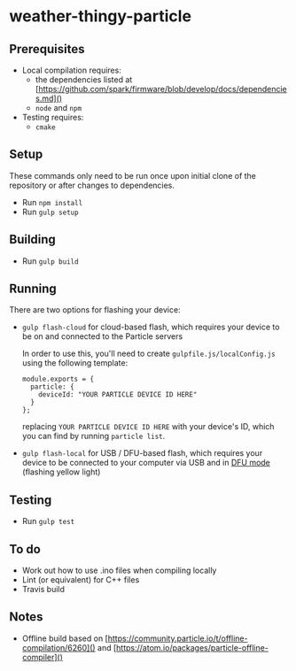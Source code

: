 # weather-thingy-particle

## Prerequisites

* Local compilation requires:
  * the dependencies listed at [https://github.com/spark/firmware/blob/develop/docs/dependencies.md]()
  * `node` and `npm`
* Testing requires:
  * `cmake`

## Setup
These commands only need to be run once upon initial clone of the repository or after changes to dependencies.

* Run `npm install`
* Run `gulp setup`

## Building

* Run `gulp build`

## Running

There are two options for flashing your device:

* `gulp flash-cloud` for cloud-based flash, which requires your device to be on and connected to the Particle servers

  In order to use this, you'll need to create `gulpfile.js/localConfig.js` using the following template:

      module.exports = {
        particle: {
          deviceId: "YOUR PARTICLE DEVICE ID HERE"
        }
      };

  replacing `YOUR PARTICLE DEVICE ID HERE` with your device's ID, which you can find by running `particle list`.

* `gulp flash-local` for USB / DFU-based flash, which requires your device to be connected to your computer via USB and
  in [DFU mode](https://docs.particle.io/guide/getting-started/modes/photon/#dfu-mode-device-firmware-upgrade-) (flashing yellow light)

## Testing

* Run `gulp test`

## To do

* Work out how to use .ino files when compiling locally
* Lint (or equivalent) for C++ files
* Travis build

## Notes

* Offline build based on [https://community.particle.io/t/offline-compilation/6260]() and [https://atom.io/packages/particle-offline-compiler]()
